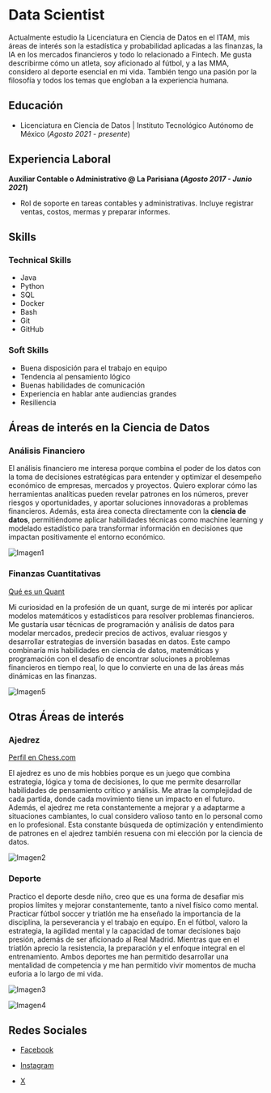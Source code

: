 
# Data Scientist


Actualmente estudio la Licenciatura en Ciencia de Datos en el ITAM, mis áreas de interés son la estadística y probabilidad aplicadas a las finanzas, la IA en los mercados financieros y todo lo relacionado a Fintech. Me gusta describirme cómo un atleta, soy aficionado al fútbol, y a las MMA, considero al deporte esencial en mi vida. También tengo una pasión por la filosofía y todos los temas que engloban a la experiencia humana. 

## Educación
- Licenciatura en Ciencia de Datos | Instituto Tecnológico Autónomo de México (_Agosto 2021 - presente_)								       		


## Experiencia Laboral
**Auxiliar Contable o Administrativo @ La Parisiana (_Agosto 2017 - Junio 2021_)**
- Rol de soporte en tareas contables y administrativas. Incluye registrar ventas, costos, mermas y preparar informes.


## Skills
### Technical Skills
- Java
- Python
- SQL
- Docker
- Bash
- Git
- GitHub

### Soft Skills
- Buena disposición para el trabajo en equipo
- Tendencia al pensamiento lógico
- Buenas habilidades de comunicación
- Experiencia en hablar ante audiencias grandes
- Resiliencia


## Áreas de interés en la Ciencia de Datos
### Análisis Financiero

El análisis financiero me interesa porque combina el poder de los datos con la toma de decisiones estratégicas para entender y optimizar el desempeño económico de empresas, mercados y proyectos. Quiero explorar cómo las herramientas analíticas pueden revelar patrones en los números, prever riesgos y oportunidades, y aportar soluciones innovadoras a problemas financieros. Además, esta área conecta directamente con la **ciencia de datos**, permitiéndome aplicar habilidades técnicas como machine learning y modelado estadístico para transformar información en decisiones que impactan positivamente el entorno económico.

![Imagen1](/img/mercados-financieros-1_0.jpg)

### Finanzas Cuantitativas
[Qué es un Quant](https://en.wikipedia.org/wiki/Quantitative_analysis_(finance))

Mi curiosidad en la profesión de un quant, surge de mi interés por aplicar modelos matemáticos y estadísticos para resolver problemas financieros. Me gustaría usar técnicas de programación y análisis de datos para modelar mercados, predecir precios de activos, evaluar riesgos y desarrollar estrategias de inversión basadas en datos. Este campo combinaría mis habilidades en ciencia de datos, matemáticas y programación con el desafío de encontrar soluciones a problemas financieros en tiempo real, lo que lo convierte en una de las áreas más dinámicas en las finanzas.

![Imagen5](/img/giphy.webp)




## Otras Áreas de interés
### Ajedrez
[Perfil en Chess.com](https://www.chess.com/member/netohbernal)

El ajedrez es uno de mis hobbies porque es un juego que combina estrategia, lógica y toma de decisiones, lo que me permite desarrollar habilidades de pensamiento crítico y análisis. Me atrae la complejidad de cada partida, donde cada movimiento tiene un impacto en el futuro. Además, el ajedrez me reta constantemente a mejorar y a adaptarme a situaciones cambiantes, lo cual considero valioso tanto en lo personal como en lo profesional. Esta constante búsqueda de optimización y entendimiento de patrones en el ajedrez también resuena con mi elección por la ciencia de datos.

![Imagen2](/img/ChessSet.jpg)



### Deporte

Practico el deporte desde niño, creo que es una forma de desafiar mis propios límites y mejorar constantemente, tanto a nivel físico como mental. Practicar fútbol soccer y triatlón me ha enseñado la importancia de la disciplina, la perseverancia y el trabajo en equipo. En el fútbol, valoro la estrategia, la agilidad mental y la capacidad de tomar decisiones bajo presión, además de ser aficionado al Real Madrid. Mientras que en el triatlón aprecio la resistencia, la preparación y el enfoque integral en el entrenamiento. Ambos deportes me han permitido desarrollar una mentalidad de competencia y me han permitido vivir momentos de mucha euforia a lo largo de mi vida.

![Imagen3](/img/futbol.jpg)


![Imagen4](/img/triatlon.jpg)



## Redes Sociales
- [Facebook](https://www.facebook.com/profile.php?id=100008007349351)

- [Instagram](https://www.instagram.com/netoh_bernal/)
  
- [X](https://x.com/neto_bernal8)
